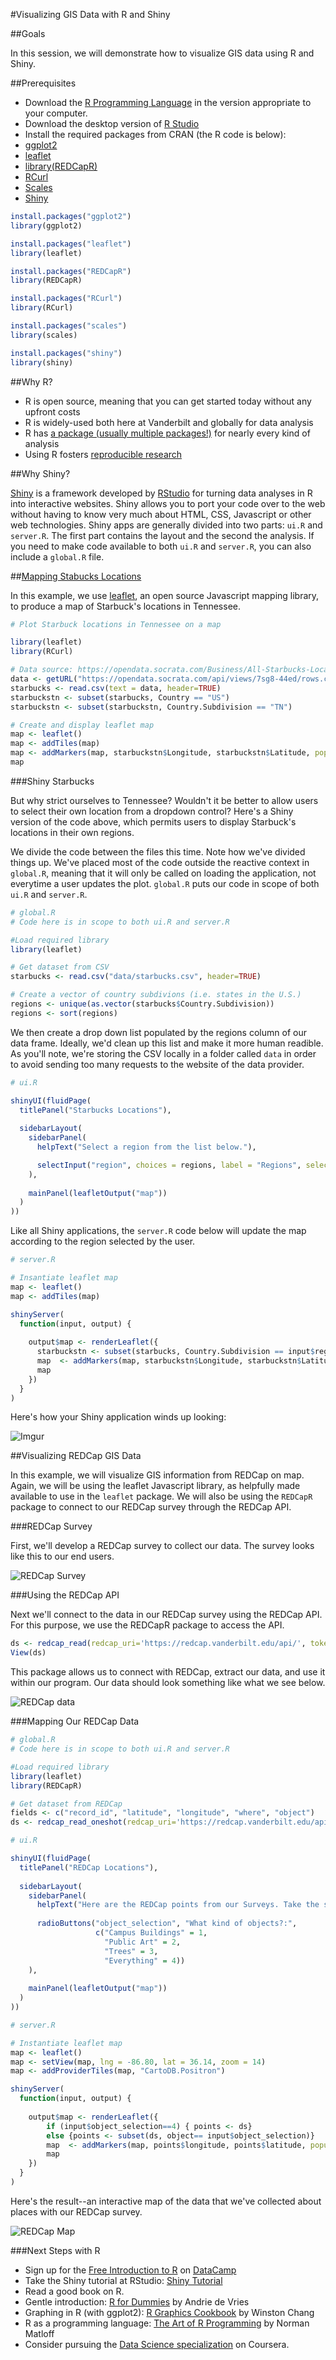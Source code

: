 #Visualizing GIS Data with R and Shiny

##Goals

In this session, we will demonstrate how to visualize GIS data using R and Shiny.

##Prerequisites

* Download the [R Programming Language](http://www.r-project.org/) in the version appropriate to your computer.
* Download the desktop version of [R Studio](http://www.rstudio.com/products/rstudio/)
* Install the required packages from CRAN (the R code is below):
 * [ggplot2](http://cran.r-project.org/web/packages/ggplot2/index.html)
 * [leaflet](http://rstudio.github.io/leaflet/)
 * [library(REDCapR)](https://cran.r-project.org/web/packages/REDCapR/index.html)
 * [RCurl](http://cran.r-project.org/web/packages/RCurl/index.html)
 * [Scales](https://cran.r-project.org/web/packages/scales/index.html)
 * [Shiny](https://cran.r-project.org/web/packages/shiny/index.html)

```R
install.packages("ggplot2")
library(ggplot2)

install.packages("leaflet")
library(leaflet)

install.packages("REDCapR")
library(REDCapR)

install.packages("RCurl")
library(RCurl)

install.packages("scales")
library(scales)

install.packages("shiny")
library(shiny)
```

##Why R?

* R is open source, meaning that you can get started today without any upfront costs
* R is widely-used both here at Vanderbilt and globally for data analysis
* R has [a package (usually multiple packages!)](http://cran.r-project.org/) for nearly every kind of analysis
* Using R fosters [reproducible research](http://christophergandrud.github.io/RepResR-RStudio/index.html)

##Why Shiny?

[Shiny](http://shiny.rstudio.com/) is a framework developed by [RStudio](https://www.rstudio.com/) for turning data analyses in R into interactive websites. Shiny allows you to port your code over to the web without having to know very much about HTML, CSS, Javascript or other web technologies. Shiny apps are generally divided into two parts: ```ui.R``` and ```server.R```. The first part contains the layout and the second the analysis. If you need to make code available to both ```ui.R``` and ```server.R```, you can also include a ```global.R``` file. 

##[Mapping Stabucks Locations](https://opendata.socrata.com/Business/All-Starbucks-Locations-in-the-World-Point-Map/7sg8-44ed)

In this example, we use [leaflet](https://rstudio.github.io/leaflet/), an open source Javascript mapping library, to produce a map of Starbuck's locations in Tennessee.

```R
# Plot Starbuck locations in Tennessee on a map

library(leaflet)
library(RCurl)

# Data source: https://opendata.socrata.com/Business/All-Starbucks-Locations-in-the-World-Point-Map/7sg8-44ed
data <- getURL("https://opendata.socrata.com/api/views/7sg8-44ed/rows.csv?accessType=DOWNLOAD")
starbucks <- read.csv(text = data, header=TRUE)
starbuckstn <- subset(starbucks, Country == "US")
starbuckstn <- subset(starbuckstn, Country.Subdivision == "TN")

# Create and display leaflet map
map <- leaflet()
map <- addTiles(map)
map <- addMarkers(map, starbuckstn$Longitude, starbuckstn$Latitude, popup=starbuckstn$Name)
map
```

###Shiny Starbucks

But why strict ourselves to Tennessee? Wouldn't it be better to allow users to select their own location from a dropdown control? Here's a Shiny version of the code above, which permits users to display Starbuck's locations in their own regions.

We divide the code between the files this time. Note how we've divided things up. We've placed most of the code outside the reactive context in ```global.R```, meaning that it will only be called on loading the application, not everytime a user updates the plot. ```global.R``` puts our code in scope of both ```ui.R``` and ```server.R```.

```R
# global.R
# Code here is in scope to both ui.R and server.R

#Load required library
library(leaflet)

# Get dataset from CSV 
starbucks <- read.csv("data/starbucks.csv", header=TRUE)

# Create a vector of country subdivions (i.e. states in the U.S.)
regions <- unique(as.vector(starbucks$Country.Subdivision))
regions <- sort(regions)
```

We then create a drop down list populated by the regions column of our data frame. Ideally, we'd clean up this list and make it more human readible. As you'll note, we're storing the CSV locally in a folder called ```data``` in order to avoid sending too many requests to the website of the data provider.

```R
# ui.R

shinyUI(fluidPage(
  titlePanel("Starbucks Locations"),
  
  sidebarLayout(
    sidebarPanel(
      helpText("Select a region from the list below."),

      selectInput("region", choices = regions, label = "Regions", selected="TN")
    ),
    
    mainPanel(leafletOutput("map"))
  )
))
```

Like all Shiny applications, the ```server.R``` code below will update the map according to the region selected by the user.

```R
# server.R

# Insantiate leaflet map
map <- leaflet()
map <- addTiles(map)

shinyServer(
  function(input, output) {
    
    output$map <- renderLeaflet({
      starbuckstn <- subset(starbucks, Country.Subdivision == input$region)
      map  <- addMarkers(map, starbuckstn$Longitude, starbuckstn$Latitude, popup=starbuckstn$Name)
      map    
    })
  }
)
```

Here's how your Shiny application winds up looking:

![Imgur](http://i.imgur.com/TqxSsi7.png)

##Visualizing REDCap GIS Data

In this example, we will visualize GIS information from REDCap on map. Again, we will be using the leaflet Javascript library, as helpfully made available to use in the ```leaflet``` package.  We will also be using the ```REDCapR``` package to connect to our REDCap survey through the REDCap API.

###REDCap Survey

First, we'll develop a REDCap survey to collect our data. The survey looks like this to our end users.

![REDCap Survey](http://i.imgur.com/TPUHBos.png)

###Using the REDCap API 

Next we'll connect to the data in our REDCap survey using the REDCap API. For this purpose, we use the REDCapR package to access the API.

```R
ds <- redcap_read(redcap_uri='https://redcap.vanderbilt.edu/api/', token='#######')$data
View(ds)
```

This package allows us to connect with REDCap, extract our data, and use it within our program. Our data should look something like what we see below.

![REDCap data](http://i.imgur.com/WYrFZCE.png)

###Mapping Our REDCap Data

```R
# global.R
# Code here is in scope to both ui.R and server.R

#Load required library
library(leaflet)
library(REDCapR)

# Get dataset from REDCap
fields <- c("record_id", "latitude", "longitude", "where", "object")
ds <- redcap_read_oneshot(redcap_uri='https://redcap.vanderbilt.edu/api/', token='###################', fields=fields)$data```
```

```R
# ui.R

shinyUI(fluidPage(
  titlePanel("REDCap Locations"),
  
  sidebarLayout(
    sidebarPanel(
      helpText("Here are the REDCap points from our Surveys. Take the survey with http://bit.ly/1QktxjB"),
      
      radioButtons("object_selection", "What kind of objects?:",
                   c("Campus Buildings" = 1,
                     "Public Art" = 2,
                     "Trees" = 3,
                     "Everything" = 4))
    ),
    
    mainPanel(leafletOutput("map"))
  )
))
```

```R
# server.R

# Instantiate leaflet map
map <- leaflet()
map <- setView(map, lng = -86.80, lat = 36.14, zoom = 14)
map <- addProviderTiles(map, "CartoDB.Positron")

shinyServer(
  function(input, output) {
    
    output$map <- renderLeaflet({
        if (input$object_selection==4) { points <- ds}        
        else {points <- subset(ds, object== input$object_selection)}
        map  <- addMarkers(map, points$longitude, points$latitude, popup=points$where)
        map    
    })
  }
)
```
Here's the result--an interactive map of the data that we've collected about places with our REDCap survey.

![REDCap Map](http://i.imgur.com/INjpKTe.png)

###Next Steps with R

* Sign up for the [Free Introduction to R](https://www.datacamp.com/courses/free-introduction-to-r) on [DataCamp](https://www.datacamp.com)
* Take the Shiny tutorial at RStudio: [Shiny Tutorial](http://shiny.rstudio.com/tutorial/)
* Read a good book on R. 
 * Gentle introduction: [R for Dummies](http://www.amazon.com/R-For-Dummies-Andrie-Vries/dp/1119962846/ref=cm_cr_pr_product_top) by Andrie de Vries
 * Graphing in R (with ggplot2): [R Graphics Cookbook](http://www.amazon.com/R-Graphics-Cookbook-Winston-Chang/dp/1449316956) by Winston Chang
 * R as a programming language: [The Art of R Programming](http://www.nostarch.com/artofr.htm) by Norman Matloff
* Consider pursuing the [Data Science specialization](https://www.coursera.org/specialization/jhudatascience/1) on Coursera.
